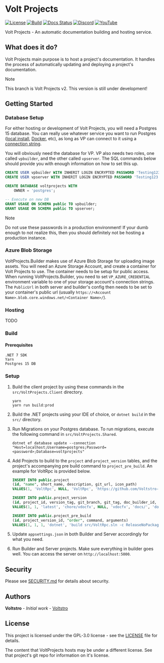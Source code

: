 # Volt Projects

[![License](https://img.shields.io/github/license/voltstro/VoltProjects.svg)](/LICENSE)
[![Build](https://img.shields.io/azure-devops/build/Voltstro/1cec7788-61ae-4aca-9579-dec5233a934e/6?logo=azure-pipelines)](https://dev.azure.com/Voltstro/VoltProjects/_build?definitionId=6)
[![Docs Status](https://img.shields.io/website?down_color=red&down_message=Offline&label=Docs&up_color=blue&up_message=Online&url=https%3A%2F%2Fprojects.voltstro.dev)](https://projects.voltstro.dev)
[![Discord](https://img.shields.io/badge/Discord-Voltstro-7289da.svg?logo=discord)](https://discord.voltstro.dev) 
[![YouTube](https://img.shields.io/badge/Youtube-Voltstro-red.svg?logo=youtube)](https://www.youtube.com/Voltstro)

Volt Projects - An automatic documentation building and hosting service.

## What does it do?

Volt Projects main purpose is to host a project's documentation. It handles the process of automatically updating and deploying a project's documentation.

> [!NOTE]
> This branch is Volt Projects v2. This version is still under development!

## Getting Started

### Database Setup

For either hosting or development of Volt Projects, you will need a Postgres 15 database. You can really use whatever service you want to run Postgres ([local install](https://www.postgresql.org/download/), [Docker](https://hub.docker.com/_/postgres/), etc), as long as VP can connect to it using a [connection string](https://www.npgsql.org/doc/connection-string-parameters.html).

You will obviously need the database for VP. VP also needs two roles, one called `vpbuilder`, and the other called `vpserver`. The SQL commands below should provide you with enough information on how to set this up.


```sql
CREATE USER vpbuilder WITH INHERIT LOGIN ENCRYPTED PASSWORD 'Testing123';
CREATE USER vpserver WITH INHERIT LOGIN ENCRYPTED PASSWORD 'Testing123';

CREATE DATABASE voltprojects WITH
	OWNER = 'postgres';

-- Execute on new DB
GRANT USAGE ON SCHEMA public TO vpbuilder;
GRANT USAGE ON SCHEMA public TO vpserver;
```

> [!NOTE]
> Do not use these passwords in a production environment! If your dumb enough to not realize this, then you should definitely not be hosting a production instance.

### Azure Blob Storage

VoltProjects.Builder makes use of Azure Blob Storage for uploading image assets. You will need an Azure Storage Account, and create a container for Volt Projects to use. The container needs to be setup for public access. When running VoltProjects.Builder, you need to set `VP_AZURE_CREDENTIAL` environment variable to one of your storage account's connection strings. The `PublicUrl` in both server and builder's config then needs to be set to your container's public url (usually `https://<Account Name>.blob.core.windows.net/<Container Name>/`).

### Hosting

TODO

### Build

#### Prerequisites

```
.NET 7 SDK
Yarn
Postgres 15 DB
```

### Setup

1. Build the client project by using these commands in the `src/VoltProjects.Client` directory.

    ```
    yarn
    yarn run build:prod
    ```

2. Build the .NET projects using your IDE of choice, or `dotnet build` in the `src/` directory.

3. Run Migrations on your Postgres database. To run migrations, execute the following command in `src/VoltProjects.Shared`.

    ```
    dotnet ef database update --connection "Host=localhost;Username=postgres;Password=<password>;Database=voltprojects"
    ```

4. Add Projects to build to the `project` and `project_version` tables, and the project's accompanying pre build command to `project_pre_build`. An example for VoltRpc is provided below.

    ```sql
    INSERT INTO public.project
    (id, "name", short_name, description, git_url, icon_path)
    VALUES(1, 'VoltRpc', NULL, 'VoltRpc', 'https://github.com/Voltstro-Studios/VoltRpc', 'icon.svg');

    INSERT INTO public.project_version
    (id, project_id, version_tag, git_branch, git_tag, doc_builder_id, docs_path, docs_built_path, language_id, is_default)
    VALUES(1, 1, 'latest', 'chore/vdocfx', NULL, 'vdocfx', 'docs/', 'docs/_site/VoltRpc/', 1, true);

    INSERT INTO public.project_pre_build
    (id, project_version_id, "order", command, arguments)
    VALUES(1, 1, 1, 'dotnet', 'build src/VoltRpc.sln -c ReleaseNoPackage');
    ```

5. Update `appsettings.json` in both Builder and Server accordingly for what you need.

6. Run Builder and Server projects. Make sure everything in builder goes well. You can access the server on `http://localhost:5000`.

## Security

Please see [SECURITY.md](/SECURITY.md) for details about security.

## Authors

**Voltstro** - *Initial work* - [Voltstro](https://github.com/Voltstro)

## License

This project is licensed under the GPL-3.0 license - see the [LICENSE](/LICENSE) file for details.

The content that VoltProjects hosts may be under a different license. See that project's git repo for information on it's license.
